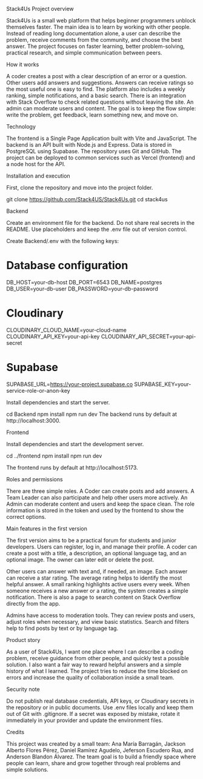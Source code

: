 Stack4Us
Project overview

Stack4Us is a small web platform that helps beginner programmers unblock themselves faster. The main idea is to learn by working with other people. Instead of reading long documentation alone, a user can describe the problem, receive comments from the community, and choose the best answer. The project focuses on faster learning, better problem-solving, practical research, and simple communication between peers.

How it works

A coder creates a post with a clear description of an error or a question. Other users add answers and suggestions. Answers can receive ratings so the most useful one is easy to find. The platform also includes a weekly ranking, simple notifications, and a basic search. There is an integration with Stack Overflow to check related questions without leaving the site. An admin can moderate users and content. The goal is to keep the flow simple: write the problem, get feedback, learn something new, and move on.

Technology

The frontend is a Single Page Application built with Vite and JavaScript.
The backend is an API built with Node.js and Express.
Data is stored in PostgreSQL using Supabase.
The repository uses Git and GitHub. The project can be deployed to common services such as Vercel (frontend) and a node host for the API.

Installation and execution

First, clone the repository and move into the project folder.

git clone https://github.com/Stack4US/Stack4Us.git
cd stack4us

Backend

Create an environment file for the backend. Do not share real secrets in the README. Use placeholders and keep the .env file out of version control.

Create Backend/.env with the following keys:

# Database configuration
DB_HOST=your-db-host
DB_PORT=6543
DB_NAME=postgres
DB_USER=your-db-user
DB_PASSWORD=your-db-password

# Cloudinary
CLOUDINARY_CLOUD_NAME=your-cloud-name
CLOUDINARY_API_KEY=your-api-key
CLOUDINARY_API_SECRET=your-api-secret

# Supabase
SUPABASE_URL=https://your-project.supabase.co
SUPABASE_KEY=your-service-role-or-anon-key


Install dependencies and start the server.

cd Backend
npm install
npm run dev
The backend runs by default at http://localhost:3000.

Frontend

Install dependencies and start the development server.


cd ../frontend
npm install
npm run dev

The frontend runs by default at http://localhost:5173.

Roles and permissions

There are three simple roles. A Coder can create posts and add answers. A Team Leader can also participate and help other users more actively. An Admin can moderate content and users and keep the space clean. The role information is stored in the token and used by the frontend to show the correct options.

Main features in the first version

The first version aims to be a practical forum for students and junior developers. Users can register, log in, and manage their profile. A coder can create a post with a title, a description, an optional language tag, and an optional image. The owner can later edit or delete the post.

Other users can answer with text and, if needed, an image. Each answer can receive a star rating. The average rating helps to identify the most helpful answer. A small ranking highlights active users every week. When someone receives a new answer or a rating, the system creates a simple notification. There is also a page to search content on Stack Overflow directly from the app.

Admins have access to moderation tools. They can review posts and users, adjust roles when necessary, and view basic statistics. Search and filters help to find posts by text or by language tag.

Product story

As a user of Stack4Us, I want one place where I can describe a coding problem, receive guidance from other people, and quickly test a possible solution. I also want a fair way to reward helpful answers and a simple history of what I learned. The project tries to reduce the time blocked on errors and increase the quality of collaboration inside a small team.

Security note

Do not publish real database credentials, API keys, or Cloudinary secrets in the repository or in public documents. Use .env files locally and keep them out of Git with .gitignore. If a secret was exposed by mistake, rotate it immediately in your provider and update the environment files.

Credits

This project was created by a small team: Ana María Barragán, Jackson Alberto Flores Pérez, Daniel Ramírez Agudelo, Jeferson Escudero Rua, and Anderson Blandon Álvarez. The team goal is to build a friendly space where people can learn, share and grow together through real problems and simple solutions.
